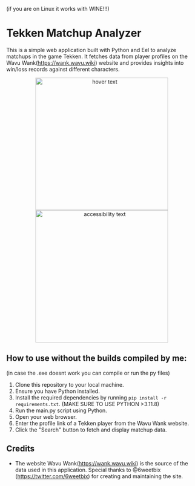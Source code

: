 (if you are on Linux it works with WINE!!!)
# Tekken Matchup Analyzer

This is a simple web application built with Python and Eel to analyze matchups in the game Tekken. It fetches data from player profiles on the Wavu Wank(https://wank.wavu.wiki) website and provides insights into win/loss records against different characters.


<p align="center">
  <img src="https://i.ibb.co/ts5NBML/Screenshot-20240412-193559.png" width="350" title="hover text">
  <img src="https://i.ibb.co/0nHGJmS/Screenshot-20240412-194128.png" width="350" alt="accessibility text">
</p>




## How to use without the builds compiled by me:
(in case the .exe doesnt work you can compile or run the py files)

1. Clone this repository to your local machine.
2. Ensure you have Python installed.
3. Install the required dependencies by running `pip install -r requirements.txt`. (MAKE SURE TO USE PYTHON >3.11.8)
4. Run the main.py script using Python.
5. Open your web browser.
6. Enter the profile link of a Tekken player from the Wavu Wank website.
7. Click the "Search" button to fetch and display matchup data.

## Credits

- The website Wavu Wank(https://wank.wavu.wiki) is the source of the data used in this application. Special thanks to @6weetbix (https://twitter.com/6weetbix) for creating and maintaining the site.
